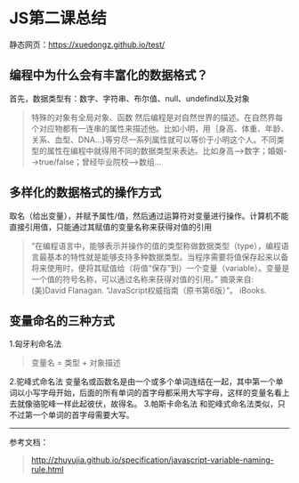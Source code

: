 # JS第二课总结
静态网页：https://xuedongz.github.io/test/
## 编程中为什么会有丰富化的数据格式？
首先，数据类型有：数字、字符串、布尔值、null、undefind以及对象
> 特殊的对象有全局对象、函数
然后编程是对自然世界的描述。在自然界每个对应物都有一连串的属性来描述他。比如小明，用｛身高、体重、年龄、关系、血型、DNA...}等穷尽一系列属性就可以等价于小明这个人。不同类型的属性在编程中就得用不同的数据类型来表达。比如身高-->数字；婚姻-->true/false；曾经毕业院校-->数组...
## 多样化的数据格式的操作方式
取名（给出变量），并赋予属性/值，然后通过运算符对变量进行操作。计算机不能直接引用值，只能通过其赋值的变量名称来获得对值的引用
> “在编程语言中，能够表示并操作的值的类型称做数据类型（type），编程语言最基本的特性就是能够支持多种数据类型。当程序需要将值保存起来以备将来使用时，便将其赋值给（将值“保存”到）一个变量（variable）。变量是一个值的符号名称，可以通过名称来获得对值的引用。”
摘录来自: (美)David Flanagan. “JavaScript权威指南（原书第6版）”。 iBooks. 
## 变量命名的三种方式
1.匈牙利命名法
> 变量名 = 类型 + 对象描述

2.驼峰式命名法
变量名或函数名是由一个或多个单词连结在一起，其中第一个单词以小写字母开始，后面的所有单词的首字母都采用大写字母，这样的变量名看上去就像骆驼峰一样此起彼伏，故得名。
3.帕斯卡命名法
和驼峰式命名法类似，只不过第一个单词的首字母需要大写。

***
参考文档：
> http://zhuyujia.github.io/specification/javascript-variable-naming-rule.html


